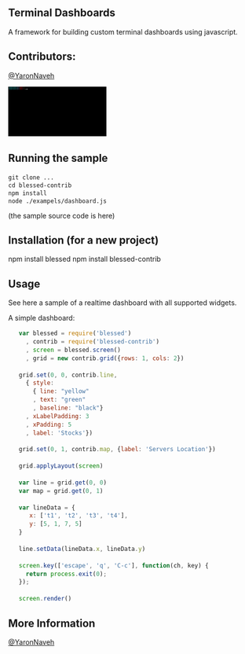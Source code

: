 ## Terminal Dashboards

A framework for building custom terminal dashboards using javascript.

## Contributors:

[@YaronNaveh](http://twitter.com/YaronNaveh)

<img src="./docs/images/term3.gif" alt="term" width="200">


## Running the sample

    git clone ...
    cd blessed-contrib
    npm install
    node ./exampels/dashboard.js

(the sample source code is here)


## Installation (for a new project)

   npm install blessed
   npm install blessed-contrib


## Usage

See here a sample of a realtime dashboard with all supported widgets.

A simple dashboard:

`````javascript
   var blessed = require('blessed')
     , contrib = require('blessed-contrib')
     , screen = blessed.screen()
     , grid = new contrib.grid({rows: 1, cols: 2})

   grid.set(0, 0, contrib.line, 
     { style: 
       { line: "yellow"
       , text: "green"
       , baseline: "black"}
     , xLabelPadding: 3
     , xPadding: 5
     , label: 'Stocks'})

   grid.set(0, 1, contrib.map, {label: 'Servers Location'})

   grid.applyLayout(screen)

   var line = grid.get(0, 0)
   var map = grid.get(0, 1)

   var lineData = {
      x: ['t1', 't2', 't3', 't4'],
      y: [5, 1, 7, 5]
   }

   line.setData(lineData.x, lineData.y)

   screen.key(['escape', 'q', 'C-c'], function(ch, key) {
     return process.exit(0);
   });

   screen.render()
`````

## More Information
[@YaronNaveh](http://twitter.com/YaronNaveh)

